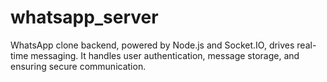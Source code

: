# whatsapp_server
WhatsApp clone backend, powered by Node.js and Socket.IO, drives real-time messaging. It handles user authentication, message storage, and  ensuring secure communication.
